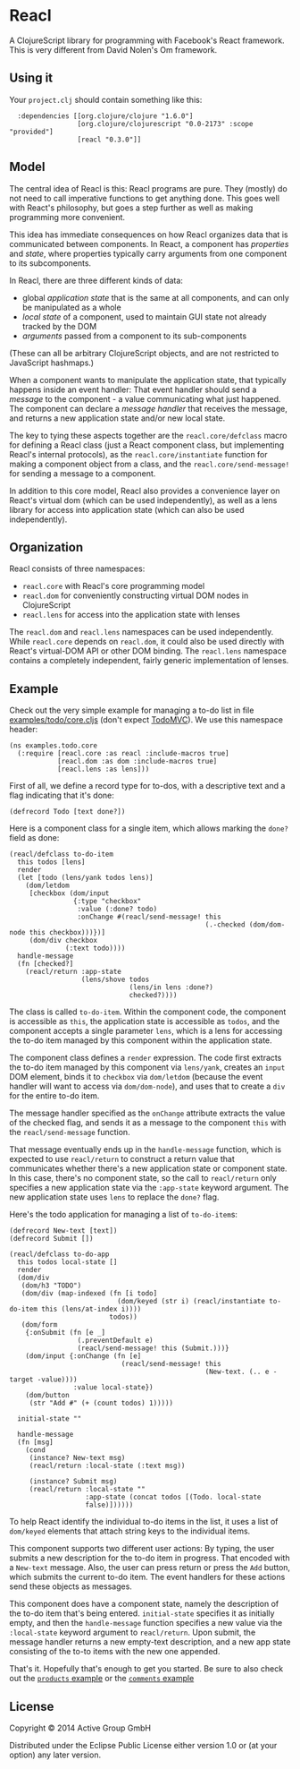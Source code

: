 # Reacl

A ClojureScript library for programming with Facebook's React
framework.  This is very different from David Nolen's Om framework.

## Using it

Your `project.clj` should contain something like this:

	  :dependencies [[org.clojure/clojure "1.6.0"]
					 [org.clojure/clojurescript "0.0-2173" :scope "provided"]
					 [reacl "0.3.0"]]

## Model

The central idea of Reacl is this: Reacl programs are pure.  They
(mostly) do not need to call imperative functions to get anything
done.  This goes well with React's philosophy, but goes a step further
as well as making programming more convenient.

This idea has immediate consequences on how Reacl organizes data that
is communicated between components.  In React, a component has
*properties* and *state*, where properties typically carry arguments
from one component to its subcomponents.

In Reacl, there are three different kinds of data:

- global *application state* that is the same at all components, and
  can only be manipulated as a whole
- *local state* of a component, used to maintain GUI state not already
  tracked by the DOM
- *arguments* passed from a component to its sub-components

(These can all be arbitrary ClojureScript objects, and are not
restricted to JavaScript hashmaps.)

When a component wants to manipulate the application state, that
typically happens inside an event handler: That event handler should
send a *message* to the component - a value communicating what just
happened.  The component can declare a *message handler* that receives
the message, and returns a new application state and/or new local
state.

The key to tying these aspects together are the `reacl.core/defclass`
macro for defining a Reacl class (just a React component class, but
implementing Reacl's internal protocols), as the
`reacl.core/instantiate` function for making a component object from a
class, and the `reacl.core/send-message!` for sending a message to a
component.

In addition to this core model, Reacl also provides a convenience
layer on React's virtual dom (which can be used independently), as
well as a lens library for access into application state (which can
also be used independently).

## Organization

Reacl consists of three namespaces:

- `reacl.core` with Reacl's core programming model
- `reacl.dom` for conveniently constructing virtual DOM nodes in
  ClojureScript
- `reacl.lens` for access into the application state with lenses

The `reacl.dom` and `reacl.lens` namespaces can be used independently.
While `reacl.core` depends on `reacl.dom`, it could also be used
directly with React's virtual-DOM API or other DOM binding.  The
`reacl.lens` namespace contains a completely independent, fairly
generic implementation of lenses.

## Example

Check out the very simple example for managing a to-do list in file
[examples/todo/core.cljs](examples/todo/core.cljs)
(don't
expect [TodoMVC](http://todomvc.com/)).  We use this namespace header:

	(ns examples.todo.core
	  (:require [reacl.core :as reacl :include-macros true]
				[reacl.dom :as dom :include-macros true]
				[reacl.lens :as lens]))

First of all, we define a record type for to-dos, with a descriptive
text and a flag indicating that it's done:

    (defrecord Todo [text done?])
    
Here is a component class for a single item, which allows marking the
`done?` field as done:

	(reacl/defclass to-do-item
	  this todos [lens]
	  render
	  (let [todo (lens/yank todos lens)]
		(dom/letdom
		 [checkbox (dom/input
					{:type "checkbox"
					 :value (:done? todo)
					 :onChange #(reacl/send-message! this
													 (.-checked (dom/dom-node this checkbox)))})]
		 (dom/div checkbox
				  (:text todo))))
	  handle-message
	  (fn [checked?]
		(reacl/return :app-state
					  (lens/shove todos
								  (lens/in lens :done?)
								  checked?))))

The class is called `to-do-item`.  Within the component code, the
component is accessible as `this`, the application state is accessible
as `todos`, and the component accepts a single parameter `lens`, which
is a lens for accessing the to-do item managed by this component
within the application state.

The component class defines a `render` expression.  The code first
extracts the to-do item managed by this component via `lens/yank`,
creates an `input` DOM element, binds it to `checkbox` via
`dom/letdom` (because the event handler will want to access via
`dom/dom-node`), and uses that to create a `div` for the entire to-do
item.

The message handler specified as the `onChange` attribute extracts the
value of the checked flag, and sends it as a message to the component
`this` with the `reacl/send-message` function.

That message eventually ends up in the `handle-message` function,
which is expected to use `reacl/return` to construct a return value
that communicates whether there's a new application state or component
state.  In this case, there's no component state, so the call to
`reacl/return` only specifies a new application state via the
`:app-state` keyword argument.  The new application state uses `lens`
to replace the `done?` flag.

Here's the todo application for managing a list of `to-do-item`s:

	(defrecord New-text [text])
	(defrecord Submit [])

	(reacl/defclass to-do-app
	  this todos local-state []
	  render
	  (dom/div
	   (dom/h3 "TODO")
	   (dom/div (map-indexed (fn [i todo]
							   (dom/keyed (str i) (reacl/instantiate to-do-item this (lens/at-index i))))
							 todos))
	   (dom/form
		{:onSubmit (fn [e _]
					 (.preventDefault e)
					 (reacl/send-message! this (Submit.)))}
		(dom/input {:onChange (fn [e]
								(reacl/send-message! this
													 (New-text. (.. e -target -value))))
					:value local-state})
		(dom/button
		 (str "Add #" (+ (count todos) 1)))))

	  initial-state ""

	  handle-message
	  (fn [msg]
		(cond
		 (instance? New-text msg)
		 (reacl/return :local-state (:text msg))

		 (instance? Submit msg)
		 (reacl/return :local-state ""
					   :app-state (concat todos [(Todo. local-state
					   false)])))))
				   
To help React identify the individual to-do items in the list, it uses
a list of `dom/keyed` elements that attach string keys to the
individual items.

This component supports two different user actions: By typing, the
user submits a new description for the to-do item in progress.  That
encoded with a `New-text` message.  Also, the user can press return or
press the `Add` button, which submits the current to-do item.  The
event handlers for these actions send these objects as messages.

This component does have a component state, namely the description of
the to-do item that's being entered.  `initial-state` specifies it as
initially empty, and then the `handle-message` function specifies a
new value via the `:local-state` keyword argument to `reacl/return`.
Upon submit, the message handler returns a new empty-text description,
and a new app state consisting of the to-to items with the new one
appended.

That's it.  Hopefully that's enough to get you started.  Be sure to
also check out the [`products` example](examples/products/core.cljs)
or the [`comments` example](examples/comments/core.cljs)

## License

Copyright © 2014 Active Group GmbH

Distributed under the Eclipse Public License either version 1.0 or (at
your option) any later version.
